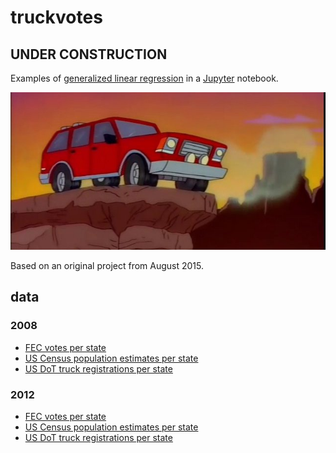 # truckvotes

## UNDER CONSTRUCTION

Examples of [generalized linear regression] in a [Jupyter] notebook.

<img
  alt="Canyonero"
  src="https://raw.githubusercontent.com/samkennerly/posters/master/truckvotes.jpeg"
  title="Unexplained fires are a matter for the courts.">

[generalized linear regression]: https://en.wikipedia.org/wiki/Generalized_linear_model
[Jupyter]: https://jupyter.org/

Based on an original project from August 2015.

## data

### 2008

* [FEC votes per state](https://transition.fec.gov/pubrec/fe2008/federalelections2008.shtml)
* [US Census population estimates per state](https://www.census.gov/popest/data/historical/2000s/vintage_2008/state.html)
* [US DoT truck registrations per state](https://www.fhwa.dot.gov/policyinformation/statistics/2008/mv9.cfm)

### 2012

* [FEC votes per state](https://transition.fec.gov/pubrec/fe2012/federalelections2012.shtml)
* [US Census population estimates per state](https://www.census.gov/popest/data/state/totals/2012/index.html)
* [US DoT truck registrations per state](https://www.fhwa.dot.gov/policyinformation/statistics/2012/mv9.cfm)

